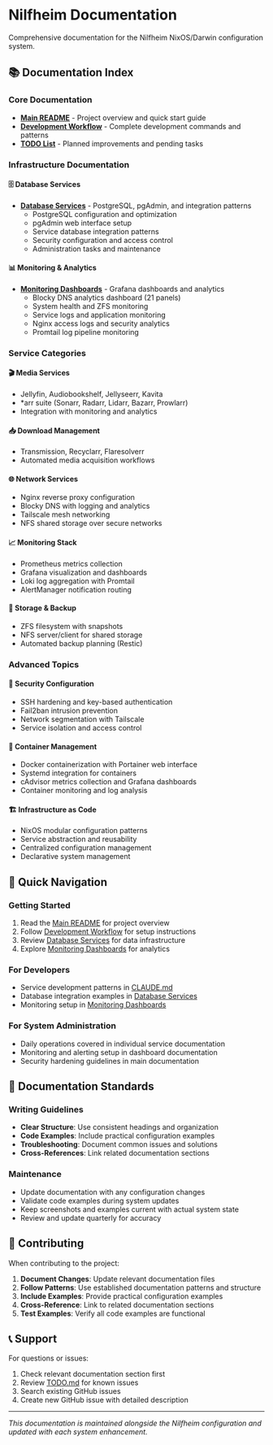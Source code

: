 # Nilfheim Documentation

Comprehensive documentation for the Nilfheim NixOS/Darwin configuration system.

## 📚 Documentation Index

### Core Documentation
- **[Main README](../README.md)** - Project overview and quick start guide
- **[Development Workflow](../CLAUDE.md)** - Complete development commands and patterns
- **[TODO List](../TODO.md)** - Planned improvements and pending tasks

### Infrastructure Documentation

#### 🗄️ Database Services
- **[Database Services](./database-services.md)** - PostgreSQL, pgAdmin, and integration patterns
  - PostgreSQL configuration and optimization
  - pgAdmin web interface setup
  - Service database integration patterns
  - Security configuration and access control
  - Administration tasks and maintenance

#### 📊 Monitoring & Analytics  
- **[Monitoring Dashboards](./monitoring-dashboards.md)** - Grafana dashboards and analytics
  - Blocky DNS analytics dashboard (21 panels)
  - System health and ZFS monitoring  
  - Service logs and application monitoring
  - Nginx access logs and security analytics
  - Promtail log pipeline monitoring

### Service Categories

#### 🎬 Media Services
- Jellyfin, Audiobookshelf, Jellyseerr, Kavita
- *arr suite (Sonarr, Radarr, Lidarr, Bazarr, Prowlarr)
- Integration with monitoring and analytics

#### 📥 Download Management
- Transmission, Recyclarr, Flaresolverr
- Automated media acquisition workflows

#### 🌐 Network Services  
- Nginx reverse proxy configuration
- Blocky DNS with logging and analytics
- Tailscale mesh networking
- NFS shared storage over secure networks

#### 📈 Monitoring Stack
- Prometheus metrics collection
- Grafana visualization and dashboards
- Loki log aggregation with Promtail
- AlertManager notification routing

#### 💾 Storage & Backup
- ZFS filesystem with snapshots
- NFS server/client for shared storage
- Automated backup planning (Restic)

### Advanced Topics

#### 🔐 Security Configuration
- SSH hardening and key-based authentication
- Fail2ban intrusion prevention
- Network segmentation with Tailscale
- Service isolation and access control

#### 🐳 Container Management
- Docker containerization with Portainer web interface
- Systemd integration for containers
- cAdvisor metrics collection and Grafana dashboards
- Container monitoring and log analysis

#### 🏗️ Infrastructure as Code
- NixOS modular configuration patterns
- Service abstraction and reusability
- Centralized configuration management
- Declarative system management

## 🚀 Quick Navigation

### Getting Started
1. Read the [Main README](../README.md) for project overview
2. Follow [Development Workflow](../CLAUDE.md) for setup instructions
3. Review [Database Services](./database-services.md) for data infrastructure
4. Explore [Monitoring Dashboards](./monitoring-dashboards.md) for analytics

### For Developers
- Service development patterns in [CLAUDE.md](../CLAUDE.md)
- Database integration examples in [Database Services](./database-services.md)
- Monitoring setup in [Monitoring Dashboards](./monitoring-dashboards.md)

### For System Administration
- Daily operations covered in individual service documentation
- Monitoring and alerting setup in dashboard documentation
- Security hardening guidelines in main documentation

## 📝 Documentation Standards

### Writing Guidelines
- **Clear Structure**: Use consistent headings and organization
- **Code Examples**: Include practical configuration examples
- **Troubleshooting**: Document common issues and solutions
- **Cross-References**: Link related documentation sections

### Maintenance
- Update documentation with any configuration changes
- Validate code examples during system updates
- Keep screenshots and examples current with actual system state
- Review and update quarterly for accuracy

## 🤝 Contributing

When contributing to the project:

1. **Document Changes**: Update relevant documentation files
2. **Follow Patterns**: Use established documentation patterns and structure
3. **Include Examples**: Provide practical configuration examples
4. **Cross-Reference**: Link to related documentation sections
5. **Test Examples**: Verify all code examples are functional

## 📞 Support

For questions or issues:

1. Check relevant documentation section first
2. Review [TODO.md](../TODO.md) for known issues
3. Search existing GitHub issues
4. Create new GitHub issue with detailed description

---

*This documentation is maintained alongside the Nilfheim configuration and updated with each system enhancement.*